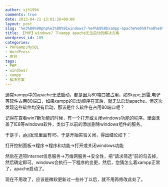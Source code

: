 ```yaml
---
author: xjh1994
comments: true
date: 2013-04-21 13:01:28+00:00
layout: post
slug: '%e3%80%90php%e3%80%91windows7-%e4%b8%8bxampp-apache%e6%97%a0%e6%b3%95%e5%90%af%e5%8a%a8%e7%9a%84%e8%a7%a3%e5%86%b3%e6%96%b9%e6%a1%88'
title: 【PHP】windows7 下xampp apache无法启动的解决方案
wordpress_id: 109
categories:
- PHP&amp;MySQL
- WordPress
- 原创
tags:
- PHP
- windows7
- xampp
- 解决方案
---
```


通常xampp中的apache无法启动，都是因为80端口被占用，如Skype,迅雷,电驴等软件占用80端口，如果xampp的启动顺序在其后，就无法启动apache。但这次发现这些软件均没有启动，那该是什么软件在占用80端口呢？

记得在查看win7新功能的时候，有一个打开或关闭windows功能的程序。里面含盖了IE8等windows软件，类似于以前的添加删除windows组件的服务。

于是乎，[akii](https://www.akii.org/)发现里面有IIS，于是开始实验关闭，得出结论如下：

打开控制面板->程序->程序和功能->打开或关闭windows功能

然后在选项Internet信息服务->万维网服务->安全性，把“请求筛选”前的勾去掉，然后确定即可。windows会执行一下程序的变更，然后，您猜怎么着xampp正常了，apache启动了。

现在不用改了，应该是微软更新过一些补丁以后，就不用再修改此处了。

